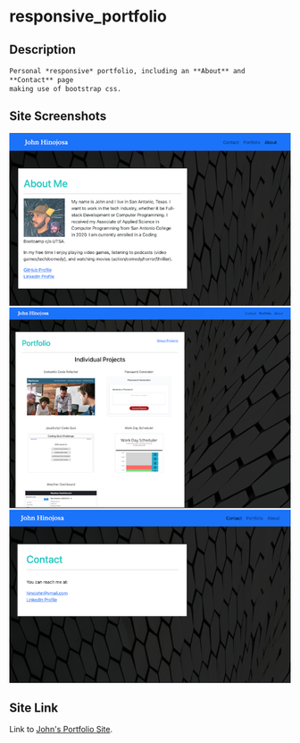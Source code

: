 # responsive_portfolio

## Description
    Personal *responsive* portfolio, including an **About** and **Contact** page  
    making use of bootstrap css.

## Site Screenshots
   ![About Page screenshot](assets/images/previewAbout.png)  
   ![Portfolio Page screenshot](assets/images/previewPortfolio.png)  
   ![Contact Page screenshot](assets/images/previewContact.png)

## Site Link
   Link to [John's Portfolio Site](https://takolad.github.io/responsive_portfolio/).
